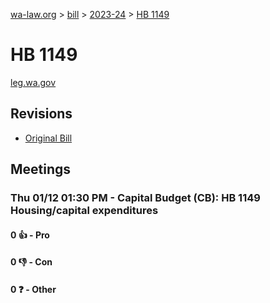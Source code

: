 [wa-law.org](/) > [bill](/bill/) > [2023-24](/bill/2023-24/) > [HB 1149](/bill/2023-24/hb/1149/)

# HB 1149
[leg.wa.gov](https://app.leg.wa.gov/billsummary?BillNumber=1149&Year=2023&Initiative=false)

## Revisions
* [Original Bill](1/)

## Meetings
### Thu 01/12 01:30 PM - Capital Budget (CB): HB 1149 Housing/capital expenditures
#### 0 👍 - Pro

#### 0 👎 - Con

#### 0 ❓ - Other
